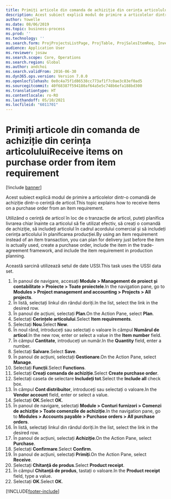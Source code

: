 ```yaml
---
title: Primiți articole din comanda de achiziție din cerința articolului
description: Acest subiect explică modul de primire a articolelor dintr-o comandă de achiziție dintr-o cerință de articol.
author: Yowelle
ms.date: 08/06/2019
ms.topic: business-process
ms.prod: ''
ms.technology: ''
ms.search.form: ProjProjectsListPage, ProjTable, ProjSalesItemReq, InventItemIdLookupSimple, PurchCreateFromSalesOrder, VendAccountItemLookup, PurchTable, PurchEditLines
audience: Application User
ms.reviewer: josaw
ms.search.scope: Core, Operations
ms.search.region: Global
ms.author: andchoi
ms.search.validFrom: 2016-06-30
ms.dyn365.ops.version: Version 7.0.0
ms.openlocfilehash: 0e0c4a75f1d86538cc773af1f7c0ae3c83ef0ad5
ms.sourcegitcommit: 40f68387f594180af64a5e5c748b6efa188bd300
ms.translationtype: HT
ms.contentlocale: ro-RO
ms.lasthandoff: 05/10/2021
ms.locfileid: "6011701"
---
```

# <a name="receive-items-on-purchase-order-from-item-requirement"></a><span data-ttu-id="13fea-103">Primiți articole din comanda de achiziție din cerința articolului</span><span class="sxs-lookup"><span data-stu-id="13fea-103">Receive items on purchase order from item requirement</span></span>

[!include [banner](../../includes/banner.md)]

<span data-ttu-id="13fea-104">Acest subiect explică modul de primire a articolelor dintr-o comandă de achiziție dintr-o cerință de articol.</span><span class="sxs-lookup"><span data-stu-id="13fea-104">This topic explains how to receive items on a purchase order from an item requirement.</span></span>

<span data-ttu-id="13fea-105">Utilizând o cerință de articol în loc de o tranzacție de articol, puteți planifica livrarea chiar înainte ca articolul să fie utilizat efectiv, să creați o comandă de achiziție, să includeți articolul în cadrul acordului comercial și să includeți cerința articolului în planificarea producției.</span><span class="sxs-lookup"><span data-stu-id="13fea-105">By using an item requirement instead of an item transaction, you can plan for delivery just before the item is actually used, create a purchase order, include the item in the trade-agreement framework, and include the item requirement in production planning.</span></span> 

<span data-ttu-id="13fea-106">Această sarcină utilizează setul de date USSI.</span><span class="sxs-lookup"><span data-stu-id="13fea-106">This task uses the USSI data set.</span></span>

1. <span data-ttu-id="13fea-107">În panoul de navigare, accesați **Module > Management de proiect și contabilitate > Proiecte > Toate proiectele**.</span><span class="sxs-lookup"><span data-stu-id="13fea-107">In the navigation pane, go to **Modules > Project management and accounting > Projects > All projects**.</span></span>
2. <span data-ttu-id="13fea-108">În listă, selectați linkul din rândul doriți.</span><span class="sxs-lookup"><span data-stu-id="13fea-108">In the list, select the link in the desired row.</span></span>
3. <span data-ttu-id="13fea-109">În panoul de acțiuni, selectați **Plan**.</span><span class="sxs-lookup"><span data-stu-id="13fea-109">On the Action Pane, select **Plan**.</span></span>
4. <span data-ttu-id="13fea-110">Selectați **Cerințele articolului**.</span><span class="sxs-lookup"><span data-stu-id="13fea-110">Select **Item requirements**.</span></span>
5. <span data-ttu-id="13fea-111">Selectați **Nou**.</span><span class="sxs-lookup"><span data-stu-id="13fea-111">Select **New**.</span></span>
6. <span data-ttu-id="13fea-112">În noul rând, introduceți sau selectați o valoare în câmpul **Numărul de articol**.</span><span class="sxs-lookup"><span data-stu-id="13fea-112">In the new row, enter or select a value in the **Item number** field.</span></span>
7. <span data-ttu-id="13fea-113">În câmpul **Cantitate**, introduceți un număr.</span><span class="sxs-lookup"><span data-stu-id="13fea-113">In the **Quantity** field, enter a number.</span></span>
8. <span data-ttu-id="13fea-114">Selectați **Salvare**.</span><span class="sxs-lookup"><span data-stu-id="13fea-114">Select **Save**.</span></span>
9. <span data-ttu-id="13fea-115">În panoul de acțiuni, selectați **Gestionare**.</span><span class="sxs-lookup"><span data-stu-id="13fea-115">On the Action Pane, select **Manage**.</span></span>
10. <span data-ttu-id="13fea-116">Selectați **Funcții**.</span><span class="sxs-lookup"><span data-stu-id="13fea-116">Select **Functions**.</span></span>
11. <span data-ttu-id="13fea-117">Selectați **Creați comanda de achiziție**.</span><span class="sxs-lookup"><span data-stu-id="13fea-117">Select **Create purchase order**.</span></span>
12. <span data-ttu-id="13fea-118">Selectați caseta de selectare **Includeți tot**.</span><span class="sxs-lookup"><span data-stu-id="13fea-118">Select the **Include all** check box.</span></span>
13. <span data-ttu-id="13fea-119">În câmpul **Cont distribuitor**, introduceți sau selectați o valoare.</span><span class="sxs-lookup"><span data-stu-id="13fea-119">In the **Vendor account** field, enter or select a value.</span></span>
14. <span data-ttu-id="13fea-120">Selectați **OK**.</span><span class="sxs-lookup"><span data-stu-id="13fea-120">Select **OK**.</span></span>
15. <span data-ttu-id="13fea-121">În panoul de navigare, selectați **Module > Conturi furnizori > Comenzi de achiziție > Toate comenzile de achiziție**.</span><span class="sxs-lookup"><span data-stu-id="13fea-121">In the navigation pane, go to **Modules > Accounts payable > Purchase orders > All purchase orders**.</span></span>
16. <span data-ttu-id="13fea-122">În listă, selectați linkul din rândul doriți.</span><span class="sxs-lookup"><span data-stu-id="13fea-122">In the list, select the link in the desired row.</span></span>
17. <span data-ttu-id="13fea-123">În panoul de acțiuni, selectați **Achiziție**.</span><span class="sxs-lookup"><span data-stu-id="13fea-123">On the Action Pane, select **Purchase**.</span></span>
18. <span data-ttu-id="13fea-124">Selectați **Confirmare**.</span><span class="sxs-lookup"><span data-stu-id="13fea-124">Select **Confirm**.</span></span>
19. <span data-ttu-id="13fea-125">În panoul de acțiuni, selectați **Primiți**.</span><span class="sxs-lookup"><span data-stu-id="13fea-125">On the Action Pane, select **Receive**.</span></span>
20. <span data-ttu-id="13fea-126">Selectați **Chitanță de produs**.</span><span class="sxs-lookup"><span data-stu-id="13fea-126">Select **Product receipt**.</span></span>
21. <span data-ttu-id="13fea-127">În câmpul **Chitanță de produs**, tastați o valoare.</span><span class="sxs-lookup"><span data-stu-id="13fea-127">In the **Product receipt** field, type a value.</span></span>
22. <span data-ttu-id="13fea-128">Selectați **OK**.</span><span class="sxs-lookup"><span data-stu-id="13fea-128">Select **OK**.</span></span>



[!INCLUDE[footer-include](../../includes/footer-banner.md)]